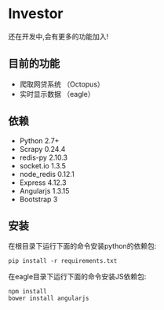 # Investor 
还在开发中,会有更多的功能加入!

## 目前的功能

- 爬取网贷系统 （Octopus）
- 实时显示数据  （eagle）

## 依赖

- Python 2.7+
- Scrapy  0.24.4
- redis-py  2.10.3
- socket.io 1.3.5
- node_redis 0.12.1
- Express  4.12.3
- Angularjs 1.3.15
- Bootstrap 3

## 安装

在根目录下运行下面的命令安装python的依赖包:

    pip install -r requirements.txt
    
在eagle目录下运行下面的命令安装JS依赖包:

    npm install
    bower install angularjs 
